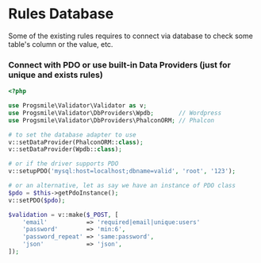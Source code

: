 # Rules Database

Some of the existing rules requires to connect via database to check some table's column or the value, etc.


### Connect with PDO or use built-in Data Providers (just for unique and exists rules)

```php
<?php

use Progsmile\Validator\Validator as v;
use Progsmile\Validator\DbProviders\Wpdb;       // Wordpress
use Progsmile\Validator\DbProviders\PhalconORM; // Phalcon

# to set the database adapter to use
v::setDataProvider(PhalconORM::class);
v::setDataProvider(Wpdb::class);

# or if the driver supports PDO
v::setupPDO('mysql:host=localhost;dbname=valid', 'root', '123');

# or an alternative, let as say we have an instance of PDO class
$pdo = $this->getPdoInstance();
v::setPDO($pdo);

$validation = v::make($_POST, [
    'email'           => 'required|email|unique:users'
    'password'        => 'min:6',
    'password_repeat' => 'same:password',
    'json'            => 'json',
]);

```
